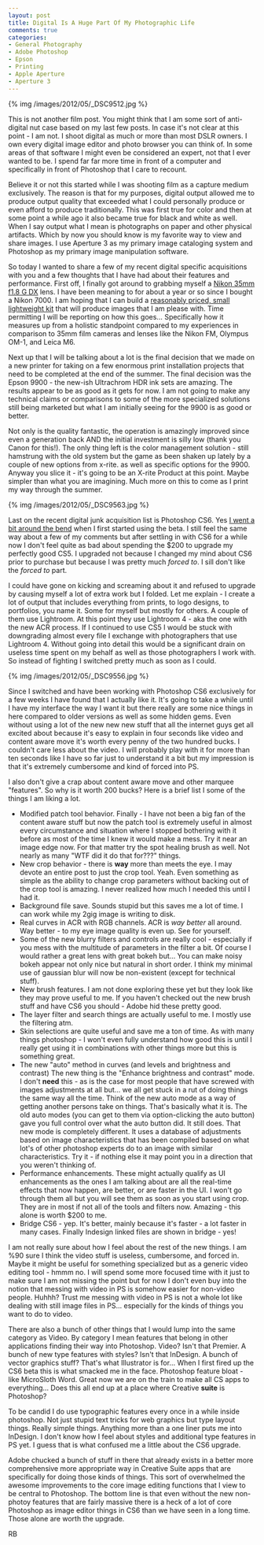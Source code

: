 ```yaml
---
layout: post
title: Digital Is A Huge Part Of My Photographic Life
comments: true
categories:
- General Photography
- Adobe Photoshop
- Epson
- Printing
- Apple Aperture
- Aperture 3 
---
```


{% img /images/2012/05/_DSC9512.jpg %}

This is not another film post. You might think that I am some sort of anti-digital nut case based on my last few posts. In case it's not clear at this point - I am not. I shoot digital as much or more than most DSLR owners. I own every digital image editor and photo browser you can think of. In some areas of that software I might even be considered an expert, not that I ever wanted to be. I spend far far more time in front of a computer and specifically in front of Photoshop that I care to recount.

Believe it or not this started while I was shooting film as a capture medium exclusively. The reason is that for my purposes, digital output allowed me to produce output quality that exceeded what I could personally produce or even afford to produce traditionally. This was first true for color and then at some point a while ago it also became true for black and white as well. When I say output what I mean is photographs on paper and other physical artifacts. Which by now you should know is my favorite way to view and share images. I use Aperture 3 as my primary image cataloging system and Photoshop as my primary image manipulation software. 

<!--more-->

So today I wanted to share a few of my recent digital specific acquisitions with you and a few thoughts that I have had about their features and performance. First off, I finally got around to grabbing myself a [Nikon 35mm f1.8 G DX](http://www.amazon.com/gp/product/B001S2PPT0/ref=as_li_ss_tl?ie=UTF8&tag=rbde-20&linkCode=as2&camp=1789&creative=390957&creativeASIN=B001S2PPT0) lens. I have been meaning to for about a year or so since I bought a Nikon 7000. I am hoping that I can build a [reasonably priced, small lightweight kit](http://photo.rwboyer.com/2012/04/15/some-good-things-D7000/) that will produce images that I am please with. Time permitting I will be reporting on how this goes… Specifically how it measures up from a holistic standpoint compared to my experiences in comparison to 35mm film cameras and lenses like the Nikon FM, Olympus OM-1, and Leica M6.

Next up that I will be talking about a lot is the final decision that we made on a new printer for taking on a few enormous print installation projects that need to be completed at the end of the summer. The final decision was the Epson 9900 - the new-ish Ultrachrom HDR ink sets are amazing. The results appear to be as good as it gets for now. I am not going to make any technical claims or comparisons to some of the more specialized solutions still being marketed but what I am initially seeing for the 9900 is as good or better. 

Not only is the quality fantastic, the operation is amazingly improved since even a generation back AND the initial investment is silly low (thank you Canon for this!). The only thing left is the color management solution - still hamstrung with the old system but the game as been shaken up lately by a couple of new options from x-rite. as well as specific options for the 9900. Anyway you slice it - it's going to be an X-rite Product at this point. Maybe simpler than what you are imagining. Much more on this to come as I print my way through the summer.

{% img /images/2012/05/_DSC9563.jpg %}

Last on the recent digital junk acquisition list is Photoshop CS6. Yes [I went a bit around the bend](http://photo.rwboyer.com/2012/03/29/the-whole-photographic-landscape-changed/) when I first started using the beta. I still feel the same way about a few of my comments but after settling in with CS6 for a while now I don't feel quite as bad about spending the $200 to upgrade my perfectly good CS5. I upgraded not because I changed my mind about CS6 prior to purchase but because I was pretty much *forced to*. I sill don't like the *forced to* part.

I could have gone on kicking and screaming about it and refused to upgrade by causing myself a lot of extra work but I folded. Let me explain - I create a lot of output that includes everything from prints, to logo designs, to portfolios, you name it. Some for myself but mostly for others. A couple of them use Lightroom. At this point they use Lightroom 4 - aka the one with the new ACR process. If I continued to use CS5 I would be stuck with downgrading almost every file I exchange with photographers that use Lightroom 4. Without going into detail this would be a significant drain on useless time spent on my behalf as well as those photographers I work with. So instead of fighting I switched pretty much as soon as I could.

{% img /images/2012/05/_DSC9556.jpg %}

Since I switched and have been working with Photoshop CS6 exclusively for a few weeks I have found that I actually like it. It's going to take a while until I have my interface the way I want it but there really are some nice things in here compared to older versions as well as some hidden gems. Even without using a lot of the new new new stuff that all the internet guys get all excited about because it's easy to explain in four seconds like video and content aware move it's worth every penny of the two hundred bucks. I couldn't care less about the video. I will probably play with it for more than ten seconds like I have so far just to understand it a bit but my impression is that it's extremely cumbersome and kind of forced into PS. 

I also don't give a crap about content aware move and other marquee "features". So why is it worth 200 bucks? Here is a brief list I some of the things I am liking a lot.

* Modified patch tool behavior. Finally - I have not been a big fan of the content aware stuff but now the patch tool is extremely useful in almost every circumstance and situation where I stopped bothering with it before as most of the time I knew it would make a mess. Try it near an image edge now. For that matter try the spot healing brush as well. Not nearly as many "WTF did it do that for???" things.
* New crop behavior - there is **way** more than meets the eye. I may devote an entire post to just the crop tool. Yeah. Even something as simple as the ability to change crop parameters without backing out of the crop tool is amazing. I never realized how much I needed this until I had it.
* Background file save. Sounds stupid but this saves me a lot of time. I can work while my 2gig image is writing to disk.
* Real curves in ACR with RGB channels. ACR is *way better* all around. Way better - to my eye image quality is even up. See for yourself.
* Some of the new blurry filters and controls are really cool - especially if you mess with the multitude of parameters in the filter a bit. Of course I would rather a great lens with great bokeh but… You can make noisy bokeh appear not only nice but natural in short order. I think my minimal use of gaussian blur will now be non-existent (except for technical stuff).
* New brush features. I am not done exploring these yet but they look like they may prove useful to me. If you haven't checked out the new brush stuff and have CS6 you should - Adobe hid these pretty good. 
* The layer filter and search things are actually useful to me. I mostly use the filtering atm.
* Skin selections are quite useful and save me a ton of time. As with many things photoshop - I won't even fully understand how good this is until I really get using it in combinations with other things more but this is something great.
* The new "auto" method in curves (and levels and brightness and contrast) The new thing is the "Enhance brightness and contrast" mode. I don't **need** this - as is the case for most people that have screwed with images adjustments at all but… we all get stuck in a rut of doing things the same way all the time. Think of the new auto mode as a way of getting another persons take on things. That's basically what it is. The old auto modes (you can get to them via option-clicking the auto button) gave you full control over what the auto button did. It still does. That new mode is completely different. It uses a database of adjustments based on image characteristics that has been compiled based on what lot's of other photoshop experts do to an image with similar characteristics. Try it - if nothing else it may point you in a direction that you weren't thinking of.
* Performance enhancements. These might actually qualify as UI enhancements as the ones I am talking about are all the real-time effects that now happen, are better, or are faster in the UI. I won't go through them all but you will see them as soon as you start using crop. They are in most if not all of the tools and filters now. Amazing - this alone is worth $200 to me.
* Bridge CS6 - yep. It's better, mainly because it's faster - a lot faster in many cases. Finally Indesign linked files are shown in bridge - yes! 

I am not really sure about how I feel about the rest of the new things. I am %90 sure I think the video stuff is useless, cumbersome, and forced in. Maybe it might be useful for something specialized but as a generic video editing tool - hmmm no. I will spend some more focused time with it just to make sure I am not missing the point but for now I don't even buy into the notion that messing with video in PS is somehow easier for non-video people. Huhhh? Trust me messing with video in PS is not a whole lot like dealing with still image files in PS… especially for the kinds of things you want to do to video. 

There are also a bunch of other things that I would lump into the same category as Video. By category I mean features that belong in other applications finding their way into Photoshop. Video? Isn't that Premier. A bunch of new type features with styles? Isn't that InDesign. A bunch of vector graphics stuff? That's what Illustrator is for… When I first fired up the CS6 beta this is what smacked me in the face. Photoshop feature bloat - like MicroSloth Word. Great now we are on the train to make all CS apps to everything… Does this all end up at a place where Creative **suite** is Photoshop?

To be candid I do use typographic features every once in a while inside photoshop. Not just stupid text tricks for web graphics but type layout things. Really simple things. Anything more than a one liner puts me into InDesign. I don't know how I feel about styles and additional type features in PS yet. I guess that is what confused me a little about the CS6 upgrade. 

Adobe chucked a bunch of stuff in there that already exists in a better more comprehensive more appropriate way in Creative Suite apps that are specifically for doing those kinds of things. This sort of overwhelmed the awesome improvements to the core image editing functions that I view to be central to Photoshop. The bottom line is that even without the new non-photoy features that are fairly massive there is a heck of a lot of core Photoshop as image editor things in CS6 than we have seen in a long time. Those alone are worth the upgrade.

RB